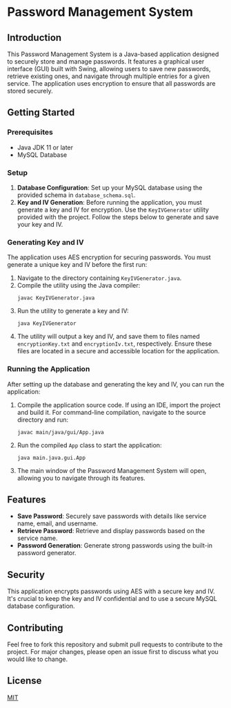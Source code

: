 
# Password Management System

## Introduction
This Password Management System is a Java-based application designed to securely store and manage passwords. It features a graphical user interface (GUI) built with Swing, allowing users to save new passwords, retrieve existing ones, and navigate through multiple entries for a given service. The application uses encryption to ensure that all passwords are stored securely.

## Getting Started

### Prerequisites
- Java JDK 11 or later
- MySQL Database

### Setup
1. **Database Configuration**: Set up your MySQL database using the provided schema in `database_schema.sql`.
2. **Key and IV Generation**: Before running the application, you must generate a key and IV for encryption. Use the `KeyIVGenerator` utility provided with the project. Follow the steps below to generate and save your key and IV.

### Generating Key and IV
The application uses AES encryption for securing passwords. You must generate a unique key and IV before the first run:

1. Navigate to the directory containing `KeyIVGenerator.java`.
2. Compile the utility using the Java compiler:
   ```shell
   javac KeyIVGenerator.java
   ```
3. Run the utility to generate a key and IV:
   ```shell
   java KeyIVGenerator
   ```
4. The utility will output a key and IV, and save them to files named `encryptionKey.txt` and `encryptionIv.txt`, respectively. Ensure these files are located in a secure and accessible location for the application.

### Running the Application
After setting up the database and generating the key and IV, you can run the application:

1. Compile the application source code. If using an IDE, import the project and build it. For command-line compilation, navigate to the source directory and run:
   ```shell
   javac main/java/gui/App.java
   ```
2. Run the compiled `App` class to start the application:
   ```shell
   java main.java.gui.App
   ```
3. The main window of the Password Management System will open, allowing you to navigate through its features.

## Features
- **Save Password**: Securely save passwords with details like service name, email, and username.
- **Retrieve Password**: Retrieve and display passwords based on the service name.
- **Password Generation**: Generate strong passwords using the built-in password generator.

## Security
This application encrypts passwords using AES with a secure key and IV. It's crucial to keep the key and IV confidential and to use a secure MySQL database configuration.

## Contributing
Feel free to fork this repository and submit pull requests to contribute to the project. For major changes, please open an issue first to discuss what you would like to change.

## License
[MIT](https://choosealicense.com/licenses/mit/)
